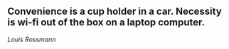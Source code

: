 ## Convenience is a cup holder in a car. Necessity is wi-fi out of the box on a laptop computer.

_Louis Rossmann_


<!---
ModifiedBear/ModifiedBear is a ✨ special ✨ repository because its `README.md` (this file) appears on your GitHub profile.
You can click the Preview link to take a look at your changes.
--->
